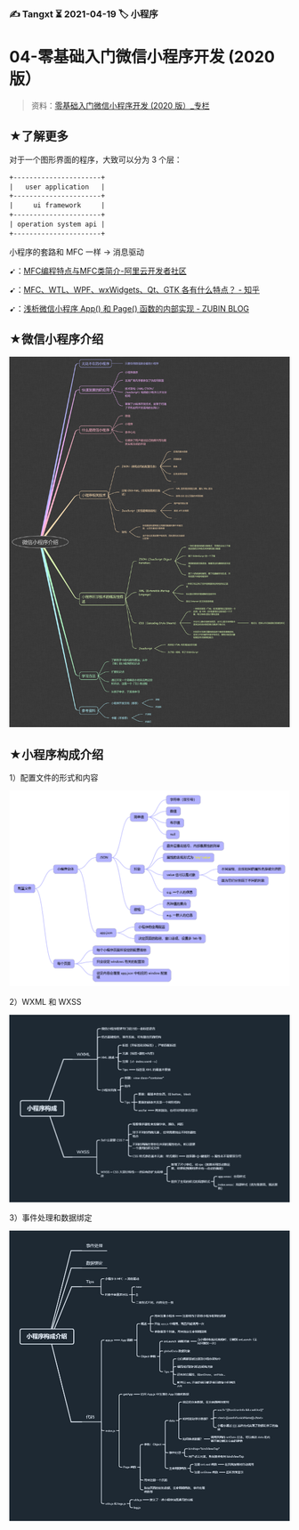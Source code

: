 ### ✍️ Tangxt ⏳ 2021-04-19 🏷️ 小程序

# 04-零基础入门微信小程序开发 (2020 版）

> 资料：[零基础入门微信小程序开发 (2020 版）_专栏](https://gitbook.cn/gitchat/column/5e465476dd0f044f5f2f961a)

## ★了解更多

对于一个图形界面的程序，大致可以分为 3 个层：

``` txt
+----------------------+
|   user application   |
+----------------------+
|     ui framework     |
+----------------------+
| operation system api |
+----------------------+
```

小程序的套路和 MFC 一样 -> 消息驱动

➹：[MFC编程特点与MFC类简介-阿里云开发者社区](https://developer.aliyun.com/article/416757)

➹：[MFC、WTL、WPF、wxWidgets、Qt、GTK 各有什么特点？ - 知乎](https://www.zhihu.com/question/23480014)

➹：[浅析微信小程序 App() 和 Page() 函数的内部实现 - ZUBIN BLOG](https://kangzubin.com/wxapp-App-Page-function/)

## ★微信小程序介绍

![小程序介绍](assets/img/2021-04-21-12-49-51.png)

## ★小程序构成介绍

1）配置文件的形式和内容

![配置文件](assets/img/2021-04-21-12-48-49.png)

2）WXML 和 WXSS

![wxml & wxss](assets/img/2021-04-21-12-46-34.png)

3）事件处理和数据绑定

![事件&数据](assets/img/2021-04-21-12-43-03.png)